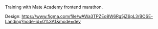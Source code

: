 Training with Mate Academy frontend marathon.

Design: https://www.figma.com/file/wAWa3TPZEo8W6Rg5jZ6pL3/BOSE-Landing?node-id=0%3A1&mode=dev